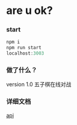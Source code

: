 # are u ok?

### start
```javascript
npm i 
npm run start
localhost:3003
```

### 做了什么？
version 1.0 五子棋在线对战

### 详细文档

[api](http://git.bilibili.co/tangqi/areUok/tree/master/api)